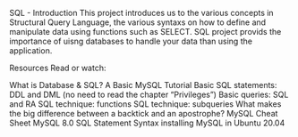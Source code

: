 SQL - Introduction
This project introduces us to the various concepts in Structural Query Language, the various syntaxs on how to define and manipulate data using functions such as SELECT. SQL project provids the importance of uisng databases to handle your data than using the application.

Resources
Read or watch:

What is Database & SQL?
A Basic MySQL Tutorial
Basic SQL statements: DDL and DML (no need to read the chapter “Privileges”)
Basic queries: SQL and RA
SQL technique: functions
SQL technique: subqueries
What makes the big difference between a backtick and an apostrophe?
MySQL Cheat Sheet
MySQL 8.0 SQL Statement Syntax
installing MySQL in Ubuntu 20.04

